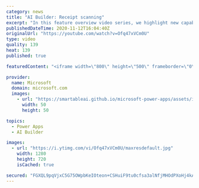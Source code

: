 ```yaml
---
category: news
title: "AI Builder: Receipt scanning"
excerpt: "In this feature overview video series, we highlight new capabilities included in the latest update to AI Builder.  Receipt scanning is a new AI Builder feature that processes receipts to identify and extract information. The AI model identifies receipt data, merchant information, total price, and taxes"
publishedDateTime: 2020-11-12T16:04:40Z
originalUrl: "https://youtube.com/watch?v=Ofq47xVCm0U"
type: video
quality: 139
heat: 139
published: true

featuredContent: "<iframe width=\"800\" height=\"500\" frameborder=\"0\" src=\"https://www.youtube.com/embed/Ofq47xVCm0U\" allow=\"accelerometer; autoplay; encrypted-media; gyroscope; picture-in-picture\" allowfullscreen></iframe>"

provider:
  name: Microsoft
  domain: microsoft.com
  images:
    - url: "https://smartableai.github.io/microsoft-power-apps/assets/images/organizations/microsoft.com-50x50.jpg"
      width: 50
      height: 50

topics:
  - Power Apps
  - AI Builder

images:
  - url: "https://i.ytimg.com/vi/Ofq47xVCm0U/maxresdefault.jpg"
    width: 1280
    height: 720
    isCached: true

secured: "FGXQL9pqVjxC5G75OWpbKeIOteon+CSHuiF9tu0cfsa3alNfjMHOdPXoHj4kAuLwrhW1mXWVT23UjAnzROivozfmKbr3pX8q6j7pKC2rAf0B35pnAlZ6MZTayA6SaaWWA/6liaQ34Xv0LmC8uxaRqLG2N3naq3o6itB1lYw9/UN4hELsM/NI8vS7lfzCet529wDyCFuJDtUeLyJk+nhFbZIIQ48VpZaD3l3nk+CYBp7m/fm7VuAW+BSUIVy+6wWhlxQOLfk2Hs7EQBmO5FWGMUMybrsFk1YrT3umbPrGZVi6AdIEtbyYSgNLJ18aUjWqRjgJyAHrw/NDjmwExjPnaAE2GuC2quXhCGxntKsZSybHeJkOEJwVpQQNEuNHGv7HT1snlbfxhlhzilLYWBZ2TThvr6o+//m11P8QbjpukAmcRbnMoKYaQhAOysHh5Dug;WYwTf9xWEDt5oL+o0bpnUw=="
---
```



